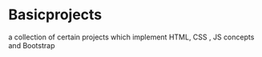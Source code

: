 # Basicprojects
a collection of certain projects which implement HTML, CSS , JS concepts and Bootstrap
